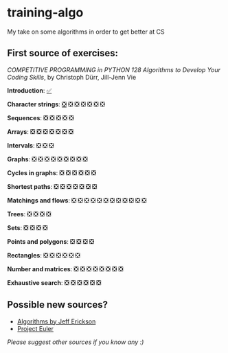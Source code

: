 # training-algo
My take on some algorithms in order to get better at CS 

## First source of exercises: 
*COMPETITIVE PROGRAMMING in PYTHON 128 Algorithms to Develop Your Coding Skills*, by Christoph Dürr, Jill-Jenn Vie

**Introduction**: [✅](https://github.com/marilabs/training-algo/blob/main/Competitive%20programming%20in%20Python/Frosting%20on%20the%20Cake) 

**Character strings**: [❎](https://github.com/marilabs/training-algo/blob/main/Competitive%20programming%20in%20Python/Frosting%20on%20the%20Cake) ❎ ❎ ❎ ❎ ❎ ❎

**Sequences**: ❎ ❎ ❎ ❎ ❎

**Arrays**: ❎ ❎ ❎ ❎ ❎ ❎ ❎

**Intervals**: ❎ ❎ ❎

**Graphs**: ❎ ❎ ❎ ❎ ❎ ❎ ❎ ❎ ❎

**Cycles in graphs**: ❎ ❎ ❎ ❎ ❎ ❎

**Shortest paths**: ❎ ❎ ❎ ❎ ❎ ❎ ❎ 

**Matchings and flows**: ❎ ❎ ❎ ❎ ❎ ❎ ❎ ❎ ❎ ❎ ❎ ❎ 

**Trees**: ❎ ❎ ❎ ❎ 

**Sets**: ❎ ❎ ❎ ❎ 

**Points and polygons**: ❎ ❎ ❎ ❎ 

**Rectangles**: ❎ ❎ ❎ ❎ ❎ ❎ 

**Number and matrices**: ❎ ❎ ❎ ❎ ❎ ❎ ❎ ❎ 

**Exhaustive search**: ❎ ❎ ❎ ❎ ❎ ❎ 


## Possible new sources?

* [Algorithms by Jeff Erickson](http://jeffe.cs.illinois.edu/teaching/algorithms/)
* [Project Euler](https://projecteuler.net)

*Please suggest other sources if you know any :)*